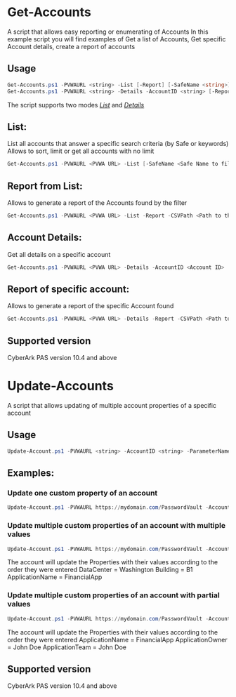 # Get-Accounts

A script that allows easy reporting or enumerating of Accounts
In this example script you will find examples of Get a list of Accounts, Get specific Account details, create a report of accounts

## Usage
```powershell
Get-Accounts.ps1 -PVWAURL <string> -List [-Report] [-SafeName <string>] [-Keywords <string>] [-SortBy <string>] [-Limit <int>] [-AutoNextPage] [-CSVPath <string>] [<CommonParameters>]
Get-Accounts.ps1 -PVWAURL <string> -Details -AccountID <string> [-Report] [-CSVPath <string>] [<CommonParameters>]
```

The script supports two modes [*List*](#list) and [*Details*](#account-details)

List:
-----
List all accounts that answer a specific search criteria (by Safe or keywords)
Allows to sort, limit or get all accounts with no limit
```powershell
Get-Accounts.ps1 -PVWAURL <PVWA URL> -List [-SafeName <Safe Name to filter by>] [-Keywords <Keywords to search by>] [-SortBy <Property to sort by>] [-Limit <Number of accounts per 'page'>] [-AutoNextPage]
```

Report from List:
----------------
Allows to generate a report of the Accounts found by the filter
```powershell
Get-Accounts.ps1 -PVWAURL <PVWA URL> -List -Report -CSVPath <Path to the report CSV> [-SafeName <Safe Name to filter by>] [-Keywords <Keywords to search by>] [-SortBy <Property to sort by>] [-Limit <Number of accounts per 'page'>] [-AutoNextPage]
```

Account Details:
---------------
Get all details on a specific account
```powershell
Get-Accounts.ps1 -PVWAURL <PVWA URL> -Details -AccountID <Account ID>
```

Report of specific account:
--------------------------
Allows to generate a report of the specific Account found
```powershell
Get-Accounts.ps1 -PVWAURL <PVWA URL> -Details -Report -CSVPath <Path to the report CSV> -AccountID <Account ID> 
```

## Supported version
CyberArk PAS version 10.4 and above

# Update-Accounts

A script that allows updating of multiple account properties of a specific account

## Usage
```powershell
Update-Account.ps1 -PVWAURL <string> -AccountID <string> -ParameterNames -ParameterValues [<CommonParameters>]
```

Examples:
-----
### Update one custom property of an account
```powershell
Update-Account.ps1 -PVWAURL https://mydomain.com/PasswordVault -AccountID 12_34 -ParameterNames "Environment" -ParameterValues "Production"
```

### Update multiple custom properties of an account with multiple values
```powershell
Update-Account.ps1 -PVWAURL https://mydomain.com/PasswordVault -AccountID 12_34 -ParameterNames "DataCenter","Building","ApplicationName" -ParameterValues "Washington","B1","FinancialApp"
```
The account will update the Properties with their values according to the order they were entered
DataCenter = Washington
Building = B1
ApplicationName = FinancialApp

### Update multiple custom properties of an account with partial values
```powershell
Update-Account.ps1 -PVWAURL https://mydomain.com/PasswordVault -AccountID 12_34 -ParameterNames "ApplicationName","ApplicationOwner","ApplicationTeam" -ParameterValues "FinancialApp","John Doe"
```
The account will update the Properties with their values according to the order they were entered
ApplicationName = FinancialApp
ApplicationOwner = John Doe 
ApplicationTeam = John Doe

## Supported version
CyberArk PAS version 10.4 and above